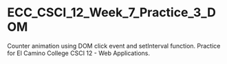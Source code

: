 # ECC_CSCI_12_Week_7_Practice_3_DOM
Counter animation using DOM click event and setInterval function. Practice for El Camino College CSCI 12 - Web Applications.
